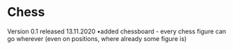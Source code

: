 # Chess
Version 0.1 released 13.11.2020
•added chessboard - every chess figure can go wherever (even on positions, where already some figure is)
